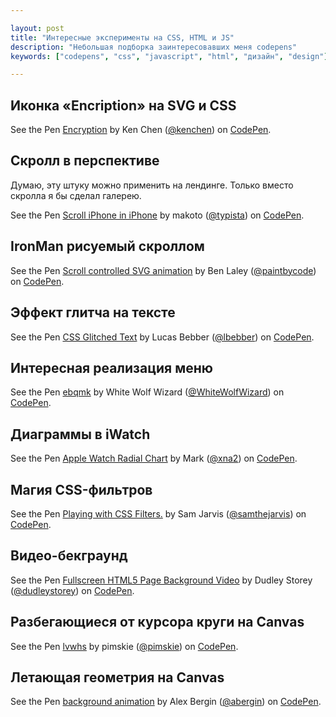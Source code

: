 ```yaml
---

layout: post
title: "Интересные эксперименты на CSS, HTML и JS"
description: "Небольшая подборка заинтересовавших меня codepens"
keywords: ["codepens", "css", "javascript", "html", "дизайн", "design"]

---
```


## Иконка «Encription» на SVG и CSS


<p data-height="480" data-theme-id="8468" data-slug-hash="zCkvJ" data-default-tab="result" data-user="kenchen" class='codepen'>See the Pen <a href='http://codepen.io/kenchen/pen/zCkvJ/'>Encryption</a> by Ken Chen (<a href='http://codepen.io/kenchen'>@kenchen</a>) on <a href='http://codepen.io'>CodePen</a>.</p>


## Скролл в перспективе

Думаю, эту штуку можно применить на лендинге. Только вместо скролла я бы сделал
галерею.

<p data-height="480" data-theme-id="8468" data-slug-hash="tlqug" data-default-tab="result" data-user="typista" class='codepen'>See the Pen <a href='http://codepen.io/typista/pen/tlqug/'>Scroll iPhone in iPhone</a> by makoto (<a href='http://codepen.io/typista'>@typista</a>) on <a href='http://codepen.io'>CodePen</a>.</p>


## IronMan рисуемый скроллом

<p data-height="480" data-theme-id="8468" data-slug-hash="JDbcF" data-default-tab="result" data-user="paintbycode" class='codepen'>See the Pen <a href='http://codepen.io/paintbycode/pen/JDbcF/'>Scroll controlled SVG animation</a> by Ben Laley (<a href='http://codepen.io/paintbycode'>@paintbycode</a>) on <a href='http://codepen.io'>CodePen</a>.</p>


## Эффект глитча на тексте

<p data-height="180" data-theme-id="8468" data-slug-hash="ypgql" data-default-tab="result" data-user="lbebber" class='codepen'>See the Pen <a href='http://codepen.io/lbebber/pen/ypgql/'>CSS Glitched Text</a> by Lucas Bebber (<a href='http://codepen.io/lbebber'>@lbebber</a>) on <a href='http://codepen.io'>CodePen</a>.</p>


## Интересная реализация меню

<p data-height="480" data-theme-id="8468" data-slug-hash="ebqmk" data-default-tab="result" data-user="WhiteWolfWizard" class='codepen'>See the Pen <a href='http://codepen.io/WhiteWolfWizard/pen/ebqmk/'>ebqmk</a> by White Wolf Wizard (<a href='http://codepen.io/WhiteWolfWizard'>@WhiteWolfWizard</a>) on <a href='http://codepen.io'>CodePen</a>.</p>


## Диаграммы в iWatch

<p data-height="1080" data-theme-id="8468" data-slug-hash="Dmqso" data-default-tab="result" data-user="xna2" class='codepen'>See the Pen <a href='http://codepen.io/xna2/pen/Dmqso/'>Apple Watch Radial Chart</a> by Mark (<a href='http://codepen.io/xna2'>@xna2</a>) on <a href='http://codepen.io'>CodePen</a>.</p>


## Магия CSS-фильтров

<p data-height="480" data-theme-id="8468" data-slug-hash="rpIKz" data-default-tab="result" data-user="samthejarvis" class='codepen'>See the Pen <a href='http://codepen.io/samthejarvis/pen/rpIKz/'>Playing with CSS Filters.</a> by Sam Jarvis (<a href='http://codepen.io/samthejarvis'>@samthejarvis</a>) on <a href='http://codepen.io'>CodePen</a>.</p>


## Видео-бекграунд

<p data-height="480" data-theme-id="8468" data-slug-hash="knqyK" data-default-tab="result" data-user="dudleystorey" class='codepen'>See the Pen <a href='http://codepen.io/dudleystorey/pen/knqyK/'>Fullscreen HTML5 Page Background Video</a> by Dudley Storey (<a href='http://codepen.io/dudleystorey'>@dudleystorey</a>) on <a href='http://codepen.io'>CodePen</a>.</p>


## Разбегающиеся от курсора круги на Canvas

<p data-height="480" data-theme-id="8468" data-slug-hash="lvwhs" data-default-tab="result" data-user="pimskie" class='codepen'>See the Pen <a href='http://codepen.io/pimskie/pen/lvwhs/'>lvwhs</a> by pimskie (<a href='http://codepen.io/pimskie'>@pimskie</a>) on <a href='http://codepen.io'>CodePen</a>.</p>


## Летающая геометрия на Canvas

<p data-height="480" data-theme-id="8468" data-slug-hash="JBmhC" data-default-tab="result" data-user="abergin" class='codepen'>See the Pen <a href='http://codepen.io/abergin/pen/JBmhC/'>background animation</a> by Alex Bergin (<a href='http://codepen.io/abergin'>@abergin</a>) on <a href='http://codepen.io'>CodePen</a>.</p>

<script async src="//codepen.io/assets/embed/ei.js"></script>
